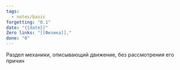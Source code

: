 ```yaml
---
tags:
  - notes/basic
forgetting: "0.1"
date: "{{date}}"
Zero links: "[[Физика]],"
done: "0"
---
```

Раздел механики, описывающий движение, без рассмотрения его причин

 



